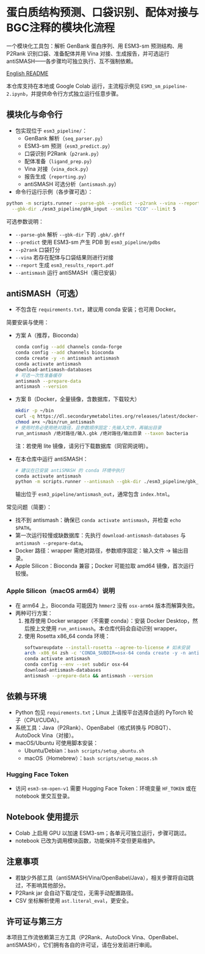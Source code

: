 # 蛋白质结构预测、口袋识别、配体对接与BGC注释的模块化流程

一个模块化工具包：解析 GenBank 蛋白序列、用 ESM3-sm 预测结构、用 P2Rank 识别口袋、准备配体并用 Vina 对接、生成报告，并可选运行 antiSMASH——各步骤均可独立执行、互不强制依赖。

[English README](README.md)

本仓库支持在本地或 Google Colab 运行，主流程示例见 `ESM3_sm_pipeline-2.ipynb`，并提供命令行方式独立运行任意步骤。

## 模块化与命令行
- 包实现位于 `esm3_pipeline/`：
  - GenBank 解析（`seq_parser.py`）
  - ESM3-sm 预测（`esm3_predict.py`）
  - 口袋识别 P2Rank（`p2rank.py`）
  - 配体准备（`ligand_prep.py`）
  - Vina 对接（`vina_dock.py`）
  - 报告生成（`reporting.py`）
  - antiSMASH 可选分析（`antismash.py`）
- 命令行运行示例（各步骤可选）：

```bash
python -m scripts.runner --parse-gbk --predict --p2rank --vina --report \
  --gbk-dir ./esm3_pipeline/gbk_input --smiles "CCO" --limit 5
```

可选参数说明：
- `--parse-gbk` 解析 `--gbk-dir` 下的 `.gbk/.gbff`
- `--predict` 使用 ESM3-sm 产生 PDB 到 `esm3_pipeline/pdbs`
- `--p2rank` 口袋打分
- `--vina` 若存在配体与口袋结果则进行对接
- `--report` 生成 `esm3_results_report.pdf`
- `--antismash` 运行 antiSMASH（需已安装）

## antiSMASH（可选）
- 不包含在 `requirements.txt`，建议用 conda 安装；也可用 Docker。

简要安装与使用：
- 方案 A（推荐，Bioconda）
  ```zsh
  conda config --add channels conda-forge
  conda config --add channels bioconda
  conda create -y -n antismash antismash
  conda activate antismash
  download-antismash-databases
  # 可选一次性准备缓存
  antismash --prepare-data
  antismash --version
  ```
- 方案 B（Docker，全量镜像，含数据库，下载较大）
  ```zsh
  mkdir -p ~/bin
  curl -q https://dl.secondarymetabolites.org/releases/latest/docker-run_antismash-full > ~/bin/run_antismash
  chmod a+x ~/bin/run_antismash
  # 使用时务必使用绝对路径，且参数顺序固定：先输入文件，再输出目录
  run_antismash /绝对路径/输入.gbk /绝对路径/输出目录 --taxon bacteria
  ```
  注：若使用 lite 镜像，请另行下载数据库（同官网说明）。

- 在本仓库中运行 antiSMASH：
  ```zsh
  # 建议在已安装 antiSMASH 的 conda 环境中执行
  conda activate antismash
  python -m scripts.runner --antismash --gbk-dir ./esm3_pipeline/gbk_input
  ```
  输出位于 `esm3_pipeline/antismash_out`，通常包含 `index.html`。

常见问题（简要）：
- 找不到 antismash：确保已 `conda activate antismash`，并检查 `echo $PATH`。
- 第一次运行较慢或缺数据库：先执行 `download-antismash-databases` 与 `antismash --prepare-data`。
- Docker 路径：wrapper 需绝对路径，参数顺序固定：输入文件 → 输出目录。
- Apple Silicon：Bioconda 兼容；Docker 可能拉取 amd64 镜像，首次运行较慢。

### Apple Silicon（macOS arm64）说明
- 在 arm64 上，Bioconda 可能因为 `hmmer2` 没有 `osx-arm64` 版本而解算失败。
- 两种可行方案：
  1) 推荐使用 Docker wrapper（不需要 conda）：安装 Docker Desktop，然后按上文使用 `run_antismash`。本仓库代码会自动识别 wrapper。
  2) 使用 Rosetta x86_64 conda 环境：
     ```zsh
     softwareupdate --install-rosetta --agree-to-license # 如未安装
     arch -x86_64 zsh -c 'CONDA_SUBDIR=osx-64 conda create -y -n antismash antismash'
     conda activate antismash
     conda config --env --set subdir osx-64
     download-antismash-databases
     antismash --prepare-data && antismash --version
     ```

## 依赖与环境
- Python 包见 `requirements.txt`；Linux 上请按平台选择合适的 PyTorch 轮子（CPU/CUDA）。
- 系统工具：Java（P2Rank）、OpenBabel（格式转换与 PDBQT）、AutoDock Vina（对接）。
- macOS/Ubuntu 可使用脚本安装：
  - Ubuntu/Debian：`bash scripts/setup_ubuntu.sh`
  - macOS（Homebrew）：`bash scripts/setup_macos.sh`

### Hugging Face Token
- 访问 `esm3-sm-open-v1` 需要 Hugging Face Token：环境变量 `HF_TOKEN` 或在 notebook 里交互登录。

## Notebook 使用提示
- Colab 上启用 GPU 以加速 ESM3-sm；各单元可独立运行，步骤可跳过。
- notebook 已改为调用模块函数，功能保持不变但更易维护。

## 注意事项
- 若缺少外部工具（antiSMASH/Vina/OpenBabel/Java），相关步骤将自动跳过，不影响其他部分。
- P2Rank jar 会自动下载/定位，无需手动配置路径。
- CSV 坐标解析使用 `ast.literal_eval`，更安全。

## 许可证与第三方
本项目工作流依赖第三方工具（P2Rank、AutoDock Vina、OpenBabel、antiSMASH），它们拥有各自的许可证，请在分发前进行审阅。
